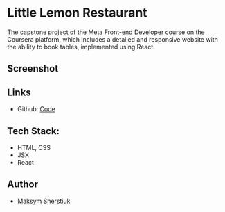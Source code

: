 # Little Lemon Restaurant
The capstone project of the Meta Front-end Developer course on the Coursera platform, which includes a detailed and responsive website with the ability to book tables, implemented using React.

## Screenshot


## Links
- Github: [Code](https://github.com/marventures/little-lemon-app)

## Tech Stack:

- HTML, CSS
- JSX
- React

## Author
- [Maksym Sherstiuk](https://github.com/Maxson71)
